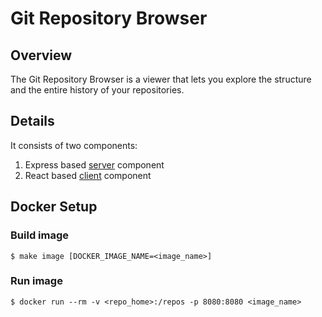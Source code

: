 # Git Repository Browser

## Overview

The Git Repository Browser is a viewer that lets you explore the structure and the entire history of your repositories.

## Details

It consists of two components:

1. Express based [server](server) component
2. React based [client](client) component

## Docker Setup

### Build image

```
$ make image [DOCKER_IMAGE_NAME=<image_name>]
```

### Run image

```
$ docker run --rm -v <repo_home>:/repos -p 8080:8080 <image_name>
```
